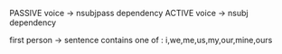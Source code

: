 PASSIVE voice -> nsubjpass dependency
ACTIVE voice -> nsubj dependency

first person -> sentence contains one of : i,we,me,us,my,our,mine,ours